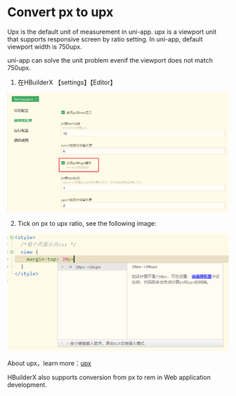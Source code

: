 # Convert px to upx

Upx is the default unit of measurement in uni-app. upx is a viewport unit that supports responsive screen by ratio setting. In uni-app, default viewport width is 750upx. 

uni-app can solve the unit problem evenif the viewport does not match 750upx. 
  
1. 在HBuilderX 【settings】【Editor】

<img src="/static/snapshots/tutorial/upx_1.png" style="zoom: 80%;" />

2. Tick on px to upx ratio, see the following image:

<img src="/static/snapshots/tutorial/upx_2.png" style="zoom: 80%;" />

About upx，learn more：[upx](https://uniapp.dcloud.io/frame?id=%E5%B0%BA%E5%AF%B8%E5%8D%95%E4%BD%8D)  

HBuilderX also supports conversion from px to rem in Web application development.
